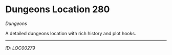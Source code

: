 # Dungeons Location 280

*Dungeons*

A detailed dungeons location with rich history and plot hooks.

---
*ID: LOC00279*